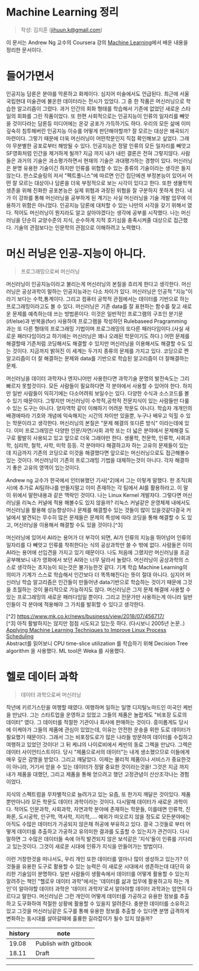 # Machine Learning 정리
> 작성: 김지훈 (jihuun.k@gmail.com)  

이 문서는 Andrew Ng 교수의 Coursera 강의 [Machine Learning](https://www.coursera.org/learn/machine-learning)에서 배운 내용을 정리한 문서이다.  



# 들어가면서

인공지능 담론은 분야를 막론하고 화제이다. 심지어 미술에서도 언급된다. 최근에 서울 국립현대 미술관에 불온한 데이터라는 전시가 있었다. 그 중 한 작품은 머신러닝으로 학습한 알고리즘이 그렸다. 과거 인간의 회화 형태를 학습해서 기존에 없었던 새로운 스타일의 회화를 그린 작품이었다. 또 한편 사회적으로는 인공지능이 인류의 일자리를 빼앗을 것이다라는 담론등 미디어에는 온갖 공포가 가득하기도 하다. 우리의 모든 삶에 이미 깊숙히 침투해버린 인공지능 이슈를 어떻게 판단해야할까? 잘 모르는 대상은 왜곡되기 마련이다. 그렇기 때문에 더욱 머신러닝이 어떤학문인지 직접 확인해보고 싶었다. 그래야 무분별한 공포로부터 해방될 수 있다. 인공지능은 정말 인류의 모든 일자리를 빼앗고 SF영화처럼 인간을 제거하게 될까? 지금 까지 내가 내린 결론은 전혀 그렇지않다. 사람들은 과거의 기술은 과소평가하면서 현재의 기술은 과대평가하는 경향이 있다. 머신러닝은 분명 유용한 기술이긴 하지만 인류를 위협할 수 있는 종류의 기술이라는 생각은 들지 않는다. 한스로슬링의 저서 "펙트풀니스"에 따르면 인간 집단에겐 부정본능이 있어서 어떤 잘 모르는 대상이나 담론을 더욱 부정적으로 보는 시각이 있다고 한다. 또한 생물학적 생존을 위해 진화한 공포본능은 실제 위협과 과장된 위협을 잘 구분하지 못하게 한다. 내가 이 강좌를 통해 머신러닝을 공부하게 된 계기는 사실 머신러닝을 기술 개발 업무에 이용하기 위함은 아니었다. 인공지능 담론에 대처할 수 있는 나만의 시각을 갖기 위해서 였다. 적어도 머신러닝이 뭔지라도 알고 살아야겠다는 생각에 공부를 시작했다. 나는 머신러닝을 단순히 교양수준의 지식, 순수하게 지적 호기심을 충족시켜줄 대상으로 접근했다. 기술의 관점보다는 인문학의 관점으로 이해하려고 노력했다.

# 머신 러닝은 인공-지능이 아니다.
> 프로그래밍으로써 머신러닝

머신러닝이 인공지능이라고 불리는게 머신러닝의 본질을 흐리게 한다고 생각한다. 머신러닝은 공상과학이 말하는 인공지능과는 다소 차이가 있다. 머신러닝은 인공적 "지능"이라기 보다는 수학,통계이다. 그리고 컴퓨터 공학적 관점에서는 데이터를 기반으로 하는 프로그래밍이라고도 볼 수 있다. 머신러닝은 기존 data를 잘 표현하는 함수를 찾고 새로운 문제를 예측하는데 쓰는 방법론이다. 이것은 일반적인 프로그램의 구조인 분기문(if/else)과 반복을(for) 사용하여 프로그램을 작성하던 Rulebaseed Pragramming 과는 또 다른 형태의 프로그래밍 기법이며 프로그래밍의 또다른 패러다임이다.(사실 새로운 패러다임이라고 하기에는 머신러닝은 꽤나 오래된 학문이기도 하다.) 어떤 문제를 해결할때 기존처럼 코딩해서도 해결할 수 있지만 머신러닝을 이용해서도 해결할 수도 있는 것이다. 지금까지 밝혀진 이 세계는 두가지 종류의 문제를 가지고 있다. 코딩으로 짠 알고리즘이 더 잘 해결하는 문제와 data를 기반으로 학습된 알고리즘이 더 잘해결하는 문제.

머신러닝을 데이터 과학자나 엔지니어만 사용한다면 과학기술 문명의 발전속도는 그리 빠르지 못할것이다. 모든 사람들이 필요하다면 각 분야에서 사용할 수 있어야 한다. 하지만 일반 사람들이 익히기에는 다소어려워 보일수는 있다. 다양한 수식과 소스코드를 볼수 있기 때문이다. 그렇지만 머신러닝이 수학적,공학적 전문지식이 있는 사람들만 다룰 수 있는 도구는 아니다. 양자역학 같이 이해하기 어려운 학문도 아니다. 학습자 개개인의 배경에따라 기호와 개념에 익숙해지는 시간의 차이만 있을뿐, 누구나 배우고 익힐 수 있는 학문이라고 생각한다. 머신러닝의 본질은 "문제 해결의 또다른 방식" 이라는데에 있다. 이미 프로그래밍은 다양한 인문/자연/사회 과학 또는 더 넓은 분야에서 문제해결 도구로 활발히 사용되고 있고 앞으로 더욱 그래야만 한다. 생물학, 천문학, 인류학, 사회과학, 심리학, 철학, 사학, 미학 등등. 각 분야마다 해결하고자 하는 고유의 문제들이 있는데 지금까지 기존의 코딩으로 이것을 해결했다면 앞으로는 머신러닝으로도 접근해볼수 있는 것이다. 머신러닝이 기존의 프로그래밍 기법을 대체하는것이 아니다. 각자 해결하기 좋은 고유의 영역이 있는것이다.

Andrew ng 교수가 한국에서 인터뷰했던 기사[^2]에서 그는 이렇게 말했다. 한 조직(회사)에 추가로 AI팀하나를 만들지말고 이미 존재하는 각 팀에서 AI를 활용하라고. 이 말이 위에서 말한내용과 같은 맥락인 것이다. 나는 Linux Kernel 개발자다. 그렇다면 머신러닝을 리눅스 커널에 적용 해볼수도 있지 않을까? 리눅스 커널같은 운영체제 내에서도 머신러닝을 활용해 성능향상이나 문제를 해결할수 있는 것들이 많이 있을것같다결국 커널에서 발견되는 무수히 많은 문제들은 문제의 특성에 따라 코딩을 통해 해결할 수 도 있고, 머신러닝을 이용해서 해결할 수도 있을 것이다.[^3]

머신러닝에 있어서 AI라는 용어가 더 부각이 되면, AI가 인류의 지능을 뛰어넘어 인류의 일자리를 다 빼앗고 인류를 착취한다는 식의 공상과학만 쓸 수 밖에 없다. 사람들은 이미 AI라는 용어에 선입견을 가지고 있기 때문이다. 나도 처음에 그랬지만 머신러닝을 조금 공부해보니 내가 영화에서 보던 AI와는 너무 달라서 놀랐다. 머신러닝이 공상과학의 스스로 생각하는 초지능이 되는것은 불가능한것 같다. 기계 학습 Machine Learning의 의미가 기계가 스스로 학습해서 인간보다 더 똑똑해진다는 뜻이 절대 아니다. 심지어 머신러닝 학습 알고리즘은 인간들이 만들어낸 data기반으로 학습하는 것이기 때문에 그것을 초월하는 것이 물리적으로 가능하지도 않다. 머신러닝은 그저 문제 해결에 사용할 수 있는 프로그래밍의 새로운 패러다임일 뿐이다. 그리고 전문가만 사용하는게 아니라 일반인들이 각 분야에 적용해야 그 가치를 발휘할 수 있다고 생각한다.

[^2] https://www.mk.co.kr/news/business/view/2018/07/456717/  
[^3] 아직 활발하지는 않지만 점점 시도되고 있는듯 하다. (다시보니 2005년 논문..)  
[Applying Machine Learning Techniques to Improve Linux Process Scheduling](https://ieeexplore.ieee.org/document/4085157)  
Abstract를 읽어보니 CPU time-slice utilization 를 학습하기 위해 Decision Tree algorithm 을 사용했다. ML tool은 Weka 를 사용했다.  

# 헬로 데이터 과학
> 데이터 과학으로써 머신러닝

작년에 키르기스탄을 여행할 때였다. 여행하며 일하는 일명 디지털노마드인 미국인 케빈을 만났다. 그는 스타트업을 운영하고 있었고 그들의 제품은 놀랍게도 "비포장 도로의 데이터" 였다. 그 데이터를 적절한 기관이나 회사에 판매하는 것이다. 흥미롭게도 당시에 이케아가 그들의 제품에 관심이 있었는데, 이유는 안전한 운송을 위한 도로 데이터가 필요했기 때문이다. 그래서 그는 비포장도로가 많은 나라들 방문하여 데이터를 수집하고 여행하고 있었던 것이다! 그 뒤 케냐의 나이로비에서 케빈의 동료 그렉을 만났다. 그렉은 데이터 사이언티스트이다. 당시 "제품으로서의 데이터"는 내게 생소했으므로 이들에게 매우 깊은 감명을 받았다. 그리고 깨달았다. 이제는 물리적 제품이나 서비스가 중요한것이 아니라, 거기서 얻을 수 있는 데이터가 정말 중요한 것이라는것을! 그것은 지금 까지 내가 제품을 대했던, 그리고 제품을 통해 얻으려고 했던 고정관념이 산산조각나는 경험이었다.

지식의 스펙트럼을 무차별적으로 늘려가고 있는 요즘, 또 한가지 깨달은 것이있다. 제품 뿐만아니라 모든 학문도 데이터 과학이라는 것이다. 다시말해 데이터가 새로운 과학이다. 적어도 인문과학, 사회과학, 자연과학 분야에 존재하는 학문들, 이를테면 인류학, 진화론, 도시공학, 인구학, 역사학, 지리학,.... 예외가 떠오르지 않을 정도로 모든분야에는 아직도 수많은 데이터가 가공되지 않은채 허공에 부유하고 있다. 결국 그것들로 부터 어떻게 데이터를 추출하고 가공하고 유의미한 결과를 도출할 수 있는지가 관건이다. 다시말하면 그 수많은 데이터들 속에 아직 발견되지 않은 보석같은 '지식'들이 인류를 기다리고 있는것이다. 그것이 새로운 시대에 인류가 지식을 만들어가는 방법이다.

이런 거창한것을 떠나서도, 우리 개인 또한 데이터를 얼마나 많이 생성하고 있는가? 이것들을 유용한 도구로 활용할 수 있는 능력은 이 새로운 시대에서 생존하는데 대단히 유리한 기술임이 분명하다. 일반 사람들이 생활속에서 데이터를 어떻게 활용할 수 있는지 알려주는 책인 "헬로우 데이터 과학"에서는 '데이터를 삶과 업무에 활용하고자 하는 개인'이 알아야할 데이터 과학은 '데이터 과학자'로서 알아야할 데이터 과학과는 엄연히 다르다고 말한다. 머신러닝은 그런 개인이 어떻게 데이터를 가공하고 유용한 정보를 추출하고 도구화하여 적절한 상황에 활용할 수 있을지 알려준다. 충분한 데이터를 소유하고 있고 그것을 머신러닝같은 도구를 통해 유용한 정보를 추출할 수 있다면 분명 급격하게 변화하는 동시대를 살아갈때에 훌륭한 길라잡이가 될수 있지 않을까?


| history | note |
|---|---|
| 19.08 | Publish with gitbook |
| 18.11 | Draft |


---
